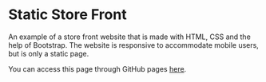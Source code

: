 # Static Store Front

An example of a store front website that is made with HTML, CSS and the help of Bootstrap. The website is responsive to accommodate mobile users, but is only a static page.

You can access this page through GitHub pages [here](https://taniaolivas.github.io/StaticStoreFront/).
